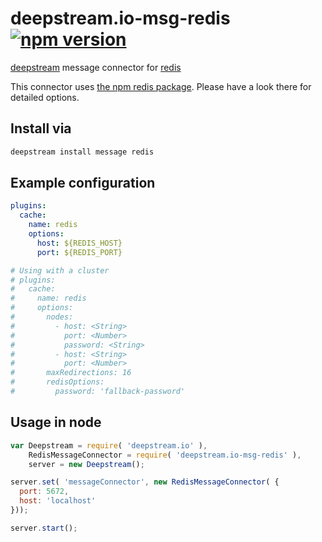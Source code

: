 deepstream.io-msg-redis [![npm version](https://badge.fury.io/js/deepstream.io-msg-redis.svg)](http://badge.fury.io/js/deepstream.io-msg-redis)
===================

[deepstream](http://deepstream.io) message connector for [redis](http://redis.io/)

This connector uses [the npm redis package](https://www.npmjs.com/package/redis). Please have a look there for detailed options.

## Install via
```bash
deepstream install message redis
```

## Example configuration 
```yaml
plugins:
  cache:
    name: redis
    options:
      host: ${REDIS_HOST}
      port: ${REDIS_PORT}

# Using with a cluster
# plugins:
#   cache:
#     name: redis
#     options:
#       nodes:
#         - host: <String>
#           port: <Number>
#           password: <String>
#         - host: <String>
#           port: <Number>
#       maxRedirections: 16
#       redisOptions:
#         password: 'fallback-password'
```

## Usage in node
```javascript
var Deepstream = require( 'deepstream.io' ),
    RedisMessageConnector = require( 'deepstream.io-msg-redis' ),
    server = new Deepstream();

server.set( 'messageConnector', new RedisMessageConnector( {
  port: 5672,
  host: 'localhost'
}));

server.start();
```

